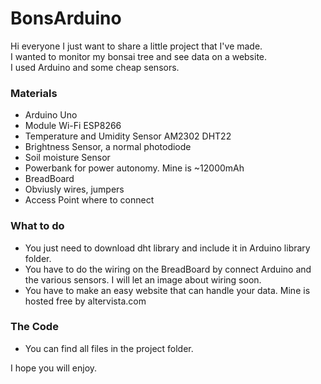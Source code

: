 # BonsArduino

Hi everyone I just want to share a little project that I've made. <br>I wanted to monitor my bonsai tree and see data on a website. <br>I used Arduino and some cheap sensors.

### Materials
- Arduino Uno
- Module Wi-Fi ESP8266
- Temperature and Umidity Sensor AM2302 DHT22
- Brightness Sensor, a normal photodiode
- Soil moisture Sensor
- Powerbank for power autonomy. Mine is ~12000mAh
- BreadBoard
- Obviusly wires, jumpers
- Access Point where to connect

### What to do
- You just need to download dht library and include it in Arduino library folder.
- You have to do the wiring on the BreadBoard by connect Arduino and the various sensors. I will let an image about wiring soon.
- You have to make an easy website that can handle your data. Mine is hosted free by altervista.com

### The Code
- You can find all files in the project folder.

I hope you will enjoy.

